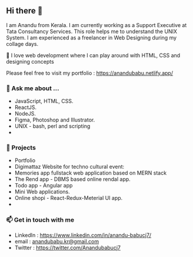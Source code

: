 ## Hi there 👋
I am Anandu from Kerala. 
I am currently working as a Support Executive at Tata Consultancy Services. 
This role helps me to understand the UNIX System.
I am experienced as a freelancer in Web Designing during my collage days.

👯 I love web development where I can play around with HTML, CSS and designing concepts

Please feel free to visit my portfolio : https://anandubabu.netlify.app/

### 💬 Ask me about ...
- JavaScript, HTML, CSS.
- ReactJS.
- NodeJS.
- Figma, Photoshop and Illustrator.
- UNIX - bash, perl and scripting
- 
### 🥇 Projects 
- Portfolio 
- Digimattaz Website for techno cultural event: 
- Memories app fullstack web application based on MERN stack
- The Rend app - DBMS based online rendal app.
- Todo app - Angular app
- Mini Web applications.
- Online shopi - React-Redux-Meterial UI app.
- 
### 📫 Get in touch with me 
- LinkedIn : https://www.linkedin.com/in/anandu-babucj7/
- email : anandubabu.kr@gmail.com
- Twitter  : https://twitter.com/Anandubabucj7


<!--
**AnanduBabucj7/anandubabucj7** is a ✨ _special_ ✨ repository because its `README.md` (this file) appears on your GitHub profile.

Here are some ideas to get you started:

- 🔭 I’m currently working on ...
- 🌱 I’m currently learning ...
- 👯 I’m looking to collaborate on ...
- 🤔 I’m looking for help with ...
- 💬 Ask me about ...
- 📫 How to reach me: ...
- 😄 Pronouns: ...
- ⚡ Fun fact: ...
-->
